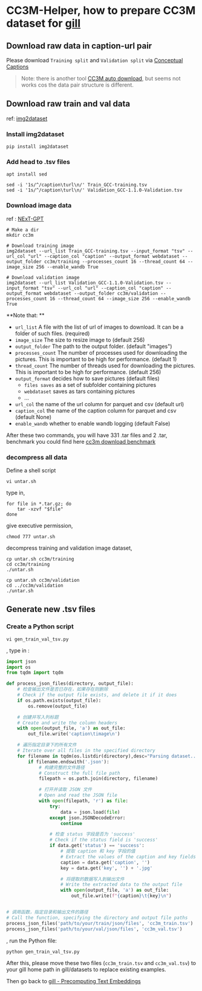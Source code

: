 # CC3M-Helper, how to prepare CC3M dataset for [gill](https://github.com/kohjingyu/gill)

## Download raw data in caption-url pair
Please download `Training split` and `Validation split` via [Conceptual Captions](https://ai.google.com/research/ConceptualCaptions/download)

> Note: there is another tool [CC3M auto download](https://huggingface.co/spaces/flax-community/dalle-mini/commit/75b01a0a3a29bb2eb6962f5f2fdf160e5c784647 ), but seems not works cos the data pair structure is different.

## Download raw train and val data
ref: [img2dataset](https://github.com/rom1504/img2dataset/blob/main/dataset_examples/cc3m.md)

### Install img2dataset
``` shell
pip install img2dataset
```

### Add head to .tsv files
``` shell
apt install sed

sed -i '1s/^/caption\turl\n/' Train_GCC-training.tsv
sed -i '1s/^/caption\turl\n/' Validation_GCC-1.1.0-Validation.tsv
```

### Download image data
ref : [NExT-GPT](https://github.com/NExT-GPT/NExT-GPT/blob/main/data/T-X_pair_data/cc3m/prepare.md)
``` shell
# Make a dir
mkdir cc3m

# Download training image
img2dataset --url_list Train_GCC-training.tsv --input_format "tsv" --url_col "url" --caption_col "caption" --output_format webdataset --output_folder cc3m/training --processes_count 16 --thread_count 64 --image_size 256 --enable_wandb True

# Download validation image
img2dataset --url_list Validation_GCC-1.1.0-Validation.tsv --input_format "tsv" --url_col "url" --caption_col "caption" --output_format webdataset --output_folder cc3m/validation --processes_count 16 --thread_count 64 --image_size 256 --enable_wandb True
```
**Note that: **
- `url_list` A file with the list of url of images to download. It can be a folder of such files. (required)
- `image_size` The size to resize image to (default 256)
- `output_folder` The path to the output folder. (default "images")
- `processes_count` The number of processes used for downloading the pictures. This is important to be high for performance. (default 1)
- `thread_count` The number of threads used for downloading the pictures. This is important to be high for performance. (default 256)
- `output_format` decides how to save pictures (default files)
  - `files saves` as a set of subfolder containing pictures
  - `webdataset` saves as tars containing pictures
  - ...
- `url_col` the name of the url column for parquet and csv (default url)
- `caption_col` the name of the caption column for parquet and csv (default None)
- `enable_wandb` whether to enable wandb logging (default False)

After these two commands, you will have 331 .tar files and 2 .tar, benchmark you could find here [cc3m download benchmark](https://wandb.ai/rom1504/img2dataset/reports/Download-cc3m-with-img2dataset--VmlldzoxMjE5MTE4)

### decompress all data
Define a shell script
``` shell
vi untar.sh
```
type in,
``` shell
for file in *.tar.gz; do
	tar -xzvf "$file" 
done
```
give executive permission,
``` shell
chmod 777 untar.sh
```
decompress training and validation image dataset,
``` shell
cp untar.sh cc3m/training
cd cc3m/training
./untar.sh

cp untar.sh cc3m/validation
cd ../cc3m/validation
./untar.sh 
```

## Generate new .tsv files
### Create a Python script
```shell
vi gen_train_val_tsv.py
```
, type in :
```python
import json
import os
from tqdm import tqdm

def process_json_files(directory, output_file):
    # 检查输出文件是否已存在，如果存在则删除
    # Check if the output file exists, and delete it if it does
    if os.path.exists(output_file):
        os.remove(output_file)

    # 创建并写入列标题
    # Create and write the column headers
    with open(output_file, 'a') as out_file:
        out_file.write('caption\timage\n')

    # 遍历指定目录下的所有文件
    # Iterate over all files in the specified directory
    for filename in tqdm(os.listdir(directory),desc="Parsing dataset..."):
        if filename.endswith('.json'):
            # 构建完整的文件路径
            # Construct the full file path
            filepath = os.path.join(directory, filename)

            # 打开并读取 JSON 文件
            # Open and read the JSON file
            with open(filepath, 'r') as file:
                try:
                    data = json.load(file)
                except json.JSONDecodeError:
                    continue

                # 检查 status 字段是否为 'success'
                # Check if the status field is 'success'
                if data.get('status') == 'success':
                    # 提取 caption 和 key 字段的值
                    # Extract the values of the caption and key fields
                    caption = data.get('caption', '')
                    key = data.get('key', '') + '.jpg'

                    # 将提取的数据写入到输出文件
                    # Write the extracted data to the output file
                    with open(output_file, 'a') as out_file:
                        out_file.write(f"{caption}\t{key}\n")


# 调用函数，指定目录和输出文件的路径
# Call the function, specifying the directory and output file paths
process_json_files('path/to/your/train/json/files', 'cc3m_train.tsv')
process_json_files('path/to/your/val/json/files', 'cc3m_val.tsv')
```
, run the Python file:
``` shell
python gen_train_val_tsv.py
```

After this, please move these two files (`cc3m_train.tsv` and `cc3m_val.tsv`) to your gill home path in gill/datasets to replace existing examples.

Then go back to [gill - Precomputing Text Embeddings](https://github.com/kohjingyu/gill/tree/main#precomputing-text-embeddings)

